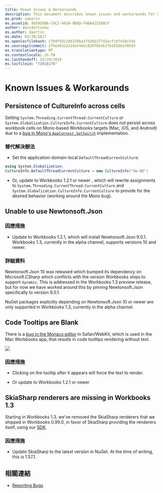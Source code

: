 ```yaml
---
title: Known Issues & Workarounds
description: This document describes known issues and workarounds for Xamarin Workbooks. It discusses CultureInfo issues, JSON issues, and more.
ms.prod: xamarin
ms.assetid: 495958BA-C9C2-4910-9BAD-F48A425208CF
author: davidortinau
ms.author: daortin
ms.date: 03/30/2017
ms.openlocfilehash: c7b9f93c2d6339ba1fd26b27742ecfc0f438c5de
ms.sourcegitcommit: 2fbe4932a319af4ebc829f65eb1fb1816ba305d3
ms.translationtype: MT
ms.contentlocale: zh-TW
ms.lasthandoff: 10/29/2019
ms.locfileid: "73018170"
---
```

# <a name="known-issues--workarounds"></a>Known Issues & Workarounds

## <a name="persistence-of-cultureinfo-across-cells"></a>Persistence of CultureInfo across cells

Setting `System.Threading.CurrentThread.CurrentCulture` or `System.Globalization.CultureInfo.CurrentCulture` does not persist across workbook cells on Mono-based Workbooks targets (Mac, iOS, and Android) due to a [bug in Mono's `AppContext.SetSwitch`][appcontext-bug] implementation.

### <a name="workarounds"></a>替代解決辦法

- Set the application-domain-local `DefaultThreadCurrentCulture`:

```csharp
using System.Globalization;
CultureInfo.DefaultThreadCurrentCulture = new CultureInfo("de-DE")
```

- Or, update to Workbooks 1.2.1 or newer , which will rewrite assignments to `System.Threading.CurrentThread.CurrentCulture` and `System.Globalization.CultureInfo.CurrentCulture` to provide for the desired behavior (working around the Mono bug).

## <a name="unable-to-use-newtonsoftjson"></a>Unable to use Newtonsoft.Json

### <a name="workaround"></a>因應措施

- Update to Workbooks 1.2.1, which will install Newtonsoft.Json 9.0.1.
  Workbooks 1.3, currently in the alpha channel, supports versions 10 and newer.

### <a name="details"></a>詳細資料

Newtonsoft.Json 10 was released which bumped its dependency on Microsoft.CSharp which conflicts with the version Workbooks ships to support `dynamic`. This is addressed in the Workbooks 1.3 preview release, but for now we have worked around this by pinning Newtonsoft.Json specifically to version 9.0.1.

NuGet packages explicitly depending on Newtonsoft.Json 10 or newer are only supported in Workbooks 1.3, currently in the alpha channel.

## <a name="code-tooltips-are-blank"></a>Code Tooltips are Blank

There is a [bug in the Monaco editor][monaco-bug] in Safari/WebKit, which is used in the Mac Workbooks app, that results in code tooltips rendering without text.

![](general-images/monaco-signature-help-bug.png)

### <a name="workaround"></a>因應措施

- Clicking on the tooltip after it appears will force the text to render.

- Or update to Workbooks 1.2.1 or newer

[appcontext-bug]: https://bugzilla.xamarin.com/show_bug.cgi?id=54448
[monaco-bug]: https://github.com/Microsoft/monaco-editor/issues/408

## <a name="skiasharp-renderers-are-missing-in-workbooks-13"></a>SkiaSharp renderers are missing in Workbooks 1.3

Starting in Workbooks 1.3, we've removed the SkiaSharp renderers that we shipped in Workbooks 0.99.0, in favor of SkiaSharp providing the renderers itself, using our [SDK](~/tools/workbooks/sdk/index.md).

### <a name="workaround"></a>因應措施

- Update SkiaSharp to the latest version in NuGet. At the time of writing, this is 1.57.1.

## <a name="related-links"></a>相關連結

- [Reporting Bugs](~/tools/workbooks/install.md#reporting-bugs)
